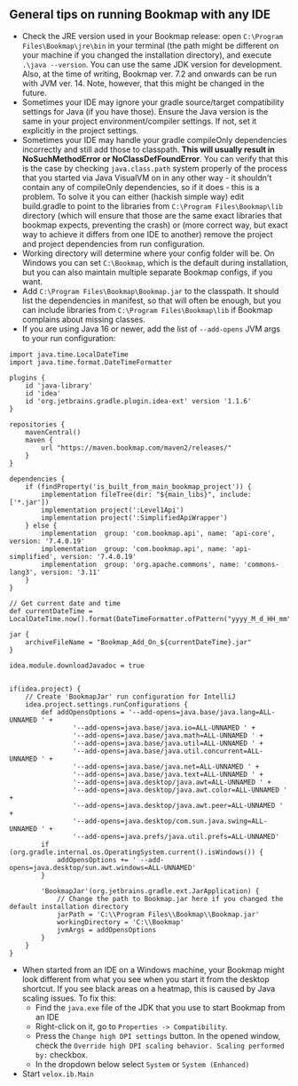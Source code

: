 ## General tips on running Bookmap with any IDE

- Check the JRE version used in your Bookmap release: open `C:\Program Files\Bookmap\jre\bin` in your terminal (the path might be different on your machine
  if you changed the installation directory), and execute `.\java --version`. You can use the same JDK version for development.
  Also, at the time of writing, Bookmap ver. 7.2 and onwards can be run with JVM ver. 14. Note, however, that this might be changed in the future.
- Sometimes your IDE may ignore your gradle source/target compatibility settings for Java (if you have those). Ensure the Java version is the same in your project environment/compiler settings. If not, set it explicitly in the project settings.
- Sometimes your IDE may handle your gradle compileOnly dependencies incorrectly and still add those to classpath. **This will usually result in NoSuchMethodError or NoClassDefFoundError**. You can verify that this is the case by checking `java.class.path` system properly of the process that you started via Java VisualVM on in any other way - it shouldn't contain any of compileOnly dependencies, so if it does - this is a problem. To solve it you can either (hackish simple way) edit build.gradle to point to the libraries from `C:\Program Files\Bookmap\lib` directory (which will ensure that those are the same exact libraries that bookmap expects, preventing the crash) or (more correct way, but exact way to achieve it differs from one IDE to another) remove the project and project dependencies from run configuration.
- Working directory will determine where your config folder will be. On Windows you can set `C:\Bookmap`, which is the default during installation, but you can also maintain multiple separate Bookmap configs, if you want.
- Add `C:\Program Files\Bookmap\Bookmap.jar` to the classpath. It should list the dependencies in manifest, so that will often be enough, but you can include libraries from `C:\Program Files\Bookmap\lib` if Bookmap complains about missing classes.
- If you are using Java 16 or newer, add the list of `--add-opens` JVM args to your run configuration:
```
import java.time.LocalDateTime
import java.time.format.DateTimeFormatter

plugins {
    id 'java-library'
    id 'idea'
    id 'org.jetbrains.gradle.plugin.idea-ext' version '1.1.6'
}

repositories {
    mavenCentral()
    maven {
        url "https://maven.bookmap.com/maven2/releases/"
    }
}

dependencies {
    if (findProperty('is_built_from_main_bookmap_project')) {
        implementation fileTree(dir: "${main_libs}", include: ['*.jar'])
        implementation project(':Level1Api')
        implementation project(':SimplifiedApiWrapper')
    } else {
        implementation  group: 'com.bookmap.api', name: 'api-core', version: '7.4.0.19'
        implementation  group: 'com.bookmap.api', name: 'api-simplified', version: '7.4.0.19'
        implementation  group: 'org.apache.commons', name: 'commons-lang3', version: '3.11'
    }
}

// Get current date and time
def currentDateTime = LocalDateTime.now().format(DateTimeFormatter.ofPattern("yyyy_M_d_HH_mm"))

jar {
    archiveFileName = "Bookmap_Add_On_${currentDateTime}.jar"
}

idea.module.downloadJavadoc = true


if(idea.project) {
    // Create 'BookmapJar' run configuration for IntelliJ
    idea.project.settings.runConfigurations {
        def addOpensOptions = '--add-opens=java.base/java.lang=ALL-UNNAMED ' +
                '--add-opens=java.base/java.io=ALL-UNNAMED ' +
                '--add-opens=java.base/java.math=ALL-UNNAMED ' +
                '--add-opens=java.base/java.util=ALL-UNNAMED ' +
                '--add-opens=java.base/java.util.concurrent=ALL-UNNAMED ' +
                '--add-opens=java.base/java.net=ALL-UNNAMED ' +
                '--add-opens=java.base/java.text=ALL-UNNAMED ' +
                '--add-opens=java.desktop/java.awt=ALL-UNNAMED ' +
                '--add-opens=java.desktop/java.awt.color=ALL-UNNAMED ' +
                '--add-opens=java.desktop/java.awt.peer=ALL-UNNAMED ' +
                '--add-opens=java.desktop/com.sun.java.swing=ALL-UNNAMED ' +
                '--add-opens=java.prefs/java.util.prefs=ALL-UNNAMED'
        if (org.gradle.internal.os.OperatingSystem.current().isWindows()) {
            addOpensOptions += ' --add-opens=java.desktop/sun.awt.windows=ALL-UNNAMED'
        }

        'BookmapJar'(org.jetbrains.gradle.ext.JarApplication) {
            // Change the path to Bookmap.jar here if you changed the default installation directory
            jarPath = 'C:\\Program Files\\Bookmap\\Bookmap.jar'
            workingDirectory = 'C:\\Bookmap'
            jvmArgs = addOpensOptions
        }
    }
}

```
- When started from an IDE on a Windows machine, your Bookmap might look different from what you see when you
  start it from the desktop shortcut. If you see black areas on a heatmap, this is caused by Java scaling issues.
  To fix this:
    - Find the `java.exe` file of the JDK that you use to start Bookmap from an IDE
    - Right-click on it, go to `Properties -> Compatibility`.
    - Press the `Change high DPI settings` button. In the opened window, check the `Override high DPI scaling behavior. Scaling performed by:` checkbox.
    - In the dropdown below select `System` or `System (Enhanced)`
- Start `velox.ib.Main`